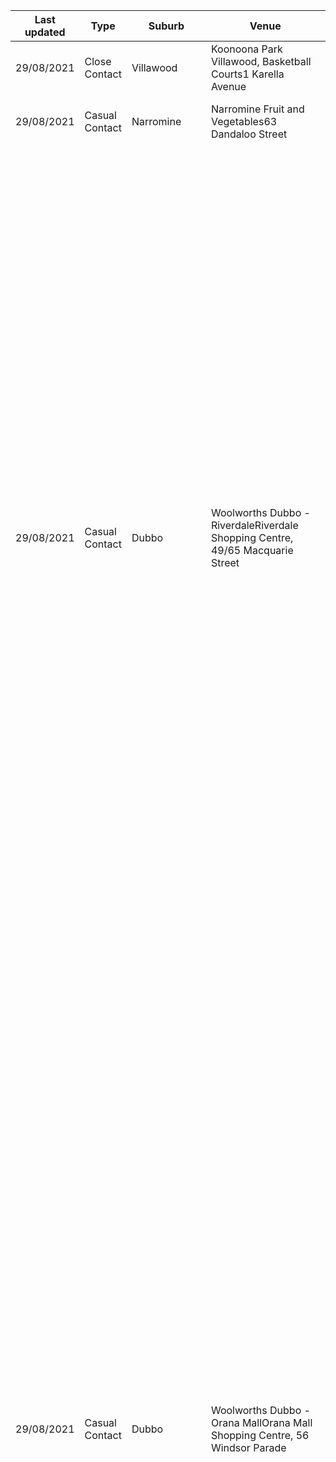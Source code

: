 | Last updated    | Type                 | Suburb          | Venue                     | Date and time of exposure                                    |
| --- | --- | --- | --- | --- |
| 29/08/2021      | Close Contact        | Villawood       | Koonoona Park Villawood, Basketball Courts1 Karella Avenue | 1pm to 6pm on Sunday 22 August 2021                          |
| 29/08/2021      | Casual Contact       | Narromine       | Narromine Fruit and Vegetables63 Dandaloo Street | 12pm to 12:05pm on Monday 23 August 2021                     |
| 29/08/2021      | Casual Contact       | Dubbo           | Woolworths Dubbo - RiverdaleRiverdale Shopping Centre, 49/65 Macquarie Street | 10:05am to 10:20am on Saturday 28 August 20219:30am to 10:30am on Monday 23 August 20212pm to 5pm on Saturday 21 August 202112:30pm to 12:40pm on Friday 20 August 20213:45pm to 3:50pm on Thursday 19 August 20214:20pm to 4:35pm on Monday 16 August 20211:10pm to 1:30pm on Saturday 14 August 202111:40am to 12pm (noon) on Friday 13 August 20216:30am to 7:30am on Wednesday 11 August 20215:45pm to 6:05pm on Wednesday 11 August 20213:35pm to 3:50pm on Wednesday 11 August 202111:25am to 12:10pm on Wednesday 11 August 202110am to 10:20am on Wednesday 11 August 20214:05pm to 4:35pm on Monday 9 August 20213:30pm to 4pm on Sunday 8 August 2021 |
| 29/08/2021      | Casual Contact       | Dubbo           | Woolworths Dubbo - Orana MallOrana Mall Shopping Centre, 56 Windsor Parade | 4pm to 4:30pm on Wednesday 25 August 202110:30am to 12:30pm on Friday 20 August 202111am to 11:10am on Thursday 19 August 202112:30pm to 1pm on Wednesday 18 August 20213:25pm to 3:45pm on Tuesday 17 August 20212pm to 3pm on Tuesday 17 August 202110:30am to 12:30pm on Tuesday 17 August 20213:10pm to 4pm on Saturday 14 August 202111:40am to 11:55am on Saturday 14 August 202111:30am to 11:50am on Friday 13 August 202110am to 10:35am on Friday 13 August 20216pm to 7:20pm on Thursday 12 August 202111:15am to 12:30pm on Thursday 12 August 20219:15am to 10:15am on Wednesday 11 August 202112:30pm to 1pm on Wednesday 11 August 20212:30pm to 3pm on Tuesday 10 August 20217:45pm to 8:15pm on Monday 9 August 20213pm to 3:15pm on Monday 9 August 202111:25am to 1pm on Monday 9 August 202110:20am to 10:45am on Saturday 7 August 2021 |
| 29/08/2021      | Casual Contact       | Dubbo           | Woolworths Dubbo - Delroy ParkDelroy Park Shopping Centre, Corner of Baird Drive and Torvean Avenue | 4:50pm to 5:20pm on Tuesday 24 August 20215:10pm to 6:15pm on Saturday 21 August 202111:15am to 11:40am on Friday 20 August 202110:35am to 10:40am on Thursday 19 August 20216pm to 6:30pm on Tuesday 17 August 202112:30pm to 12:40pm on Tuesday 17 August 20215:05pm to 5:10pm on Monday 16 August 20214:40pm to 4:50pm on Monday 16 August 20212:10pm to 2:25pm on Monday 16 August 20211pm to 1:10pm on Monday 16 August 20218am to 9am on Sunday 15 August 20214:30pm to 4:50pm on Sunday 15 August 202112:55pm to 7pm on Sunday 15 August 202112:20pm to 12:55pm on Sunday 15 August 202110:30am to 10:40am on Sunday 15 August 20219am to 9:30am on Saturday 14 August 20214:30pm to 6pm on Saturday 14 August 20215pm to 7pm on Wednesday 11 August 20213:30pm to 4:30pm on Wednesday 11 August 202112:25pm to 1:10pm on Wednesday 11 August 202111:30am to 11:45am on Wednesday 11 August 202110am to 10:10am on Wednesday 11 August 20215pm to 6pm on Tuesday 10 August 2021 |
| 29/08/2021      | Casual Contact       | Dubbo           | Hungry Jacks Dubbo69-73 Cobra Street | 9:15am to 9:20am on Friday 20 August 2021                    |
| 29/08/2021      | Casual Contact       | Dubbo           | Bowen's Pharmacy65 Wingewarra Street | 1:40pm to 2:45pm on Monday 23 August 2021                    |
| 29/08/2021      | Casual Contact       | Berkeley        | Berkeley West Takeaway - The Munch House1/6 Kelly Street | 1:55pm to 2pm on Wednesday 25 August 2021                    |
| 28/08/2021      | Casual Contact       | West Gosford    | KFC West Gosford69 Central Coast Highway | 3:30pm to 3:50pm on Sunday 22 August 2021                    |
| 28/08/2021      | Casual Contact       | Tuggerah        | Pacific Smiles Dental TuggerahWestfield Tuggerah, 50 Wyong Road | 4:20pm to 4:40pm on Saturday 28 August 2021                  |
| 28/08/2021      | Casual Contact       | Tuggerah        | BP Tuggerah100 Pacific Highway | 12:15pm to 12:30pm on Saturday 21 August 2021                |
| 28/08/2021      | Casual Contact       | Thornton        | Thornton Discount Drug StoreThornton Shopping Centre, Shop 20, 21/1 Taylor Avenue | 6pm to 6:10pm on Monday 23 August 20216:20pm to 6:30pm on Monday 23 August 2021 |
| 28/08/2021      | Casual Contact       | Thornton        | Coles ThorntonTaylor Avenue and Thomas Coke Drive | 6:10pm to 6:30pm on Monday 23 August 2021                    |
| 28/08/2021      | Casual Contact       | Erina           | Erina Fair - Woolworths end  (area between Nextra, the customer service desk and centre entry/exit)Terrigal Drive | 1pm to 1:40pm on Tuesday 24 August 202111am to 11:45am on Monday 23 August 2021 |
| 28/08/2021      | Casual Contact       | East Wagga Wagga | Wagga Trucks280 Hammond Avenue | 7am to 12pm (noon) on Wednesday 25 August 2021               |
| 28/08/2021      | Casual Contact       | East Maitland   | The Cheesecake Shop East Maitland7a/23 Mitchell Drive | 11:35am to 11:45am on Saturday 21 August 2021                |
| 28/08/2021      | Casual Contact       | Dubbo           | Tender Plus Butcher24/177 Macquarie Street | 11:05am to 11:20am on Wednesday 18 August 2021               |
| 28/08/2021      | Casual Contact       | Dubbo           | St George Bank Dubbo123-125 Macquarie Street | 11:20am to 12pm (noon) on Wednesday 18 August 2021           |
| 28/08/2021      | Casual Contact       | Dubbo           | Smokemart Giftbox RiverdaleRiverdale Shopping Centre, 49/65 Macquarie Street | 2:50pm to 3pm on Tuesday 24 August 2021                      |
| 28/08/2021      | Casual Contact       | Dubbo           | Sid's Bottle Shop Dubbo256 Macquarie Street | 12pm (noon) to 1pm on Friday 20 August 2021                  |
| 28/08/2021      | Casual Contact       | Dubbo           | Priceline Pharmacy Dubbo86 Macquarie Street | 4:10pm to 4:30pm on Friday 27 August 2021                    |
| 28/08/2021      | Casual Contact       | Dubbo           | Officeworks Dubbo10 Erskine Street | 11:45am to 11:55am on Wednesday 25 August 202111am to 11:10am on Thursday 19 August 20214:45pm to 5pm on Wednesday 18 August 2021 |
| 28/08/2021      | Casual Contact       | Dubbo           | McDonald's Dubbo22 Cobra Street | 6pm to 6:15pm on Wednesday 25 August 20217am to 7:40pm on Monday 23 August 2021 |
| 28/08/2021      | Casual Contact       | Dubbo           | Lucky 7 Urban Village Convenience33-43 Whylandra Street | 11:35am to 11:45am on Tuesday 24 August 20214:45pm to 4:50pm on Saturday 14 August 2021 |
| 28/08/2021      | Casual Contact       | Dubbo           | Kmart DubboDubbo Square, Corner of Bultje and Macquarie Street | 4pm to 4:10pm on Wednesday 25 August 2021                    |
| 28/08/2021      | Casual Contact       | Dubbo           | Inland Petroleum West Dubbo98 Victoria Street | 7:45am to 7:55am on Thursday 26 August 20218:15am to 8:30am on Wednesday 25 August 20215pm to 5:10pm on Saturday 21 August 20218:45am to 8:55am on Monday 16 August 20219:35am to 9:40am on Sunday 15 August 2021 |
| 28/08/2021      | Casual Contact       | Dubbo           | Inland Petroleum South Dubbo125 Cobra Street | 8:10am to 9am on Tuesday 24 August 202111:30am to 12:30pm on Tuesday 24 August 20216:55pm to 7:30pm on Sunday 22 August 2021 |
| 28/08/2021      | Casual Contact       | Dubbo           | Dubbo Tobacconist & Hydroponics (FreeChoice)42C Victoria Street | 11:30am to 11:35am on Tuesday 24 August 2021                 |
| 28/08/2021      | Casual Contact       | Dubbo           | DMC Meat & Seafood55 Wheelers Lane | 2:30pm to 2:45pm on Friday 27 August 202112pm (noon) to 3pm on Friday 27 August 2021 |
| 28/08/2021      | Casual Contact       | Dubbo           | Coles Express West DubboWhylandra Street | 11:25am to 11:30am on Tuesday 24 August 2021                 |
| 28/08/2021      | Casual Contact       | Dubbo           | Coles DubboDubbo Square, Bultje Street | 4:05pm to 4:40pm on Wednesday 25 August 202110:45am to 10:55am on Thursday 19 August 20213:20pm to 4:05pm on Wednesday 18 August 20217pm to 8pm on Tuesday 17 August 202111:20pm to 11:35am on Monday 16 August 202110:40am to 10:55am on Monday 16 August 20217:15pm to 7:45pm on Friday 13 August 20218:20am to 8:30am on Thursday 12 August 202110am to 10:20am on Thursday 12 August 202111:50am to 12:25pm on Wednesday 11 August 2021 |
| 28/08/2021      | Casual Contact       | Dubbo           | Chemist Warehouse Dubbo166 Macquarie Street | 10:20am to 11:05am on Saturday 28 August 20211pm to 2pm on Wednesday 25 August 20216:05pm to 6:20pm on Sunday 22 August 20214:40pm to 5pm on Thursday 19 August 20211:35pm to 2pm on Sunday 15 August 20211:30pm to 1:45pm on Saturday 14 August 202110:45am to 11:15am on Wednesday 11 August 20212:20pm to 2:35pm on Saturday 7 August 2021 |
| 28/08/2021      | Casual Contact       | Dubbo           | Bottle Shop Westside Hotel22-30 Whylandra Street | 6:05pm to 6:10pm on Wednesday 25 August 2021                 |
| 28/08/2021      | Casual Contact       | Dubbo           | Big W DubboOrana Mall Shopping Centre, Wheeler Lane | 3:40pm to 4pm on Sunday 22 August 202111:20am to 11:50am on Tuesday 17 August 20219am to 9:05am on Friday 13 August 202111am to 11:20am on Thursday 12 August 20218:30am to 10:30am on Wednesday 11 August 202110am to 12pm (noon) on Monday 9 August 2021 |
| 28/08/2021      | Casual Contact       | Dubbo           | BP Dubbo107 Erskine Street | 9:55am to 9:05am on Tuesday 24 August 20217:10pm to 7:25pm on Monday 23 August 2021 |
| 28/08/2021      | Casual Contact       | Dubbo           | Aldi Dubbo176 Talbragar Street | 12:45pm to 1:45pm on Monday 23 August 20215:45pm to 6:10pm on Sunday 22 August 202110:25am to 11:30am on Sunday 22 August 20218:40am to 4pm on Saturday 21 August 20218:30am to 1pm on Friday 20 August 202112pm (noon) to 1pm on Friday 20 August 20219:45am to 1pm on Thursday 19 August 20219:20am to 10:30am on Wednesday 18 August 20212pm to 2:20pm on Sunday 15 August 20213:50pm to 4:20pm on Saturday 14 August 202112:50pm to 1:10pm on Saturday 14 August 20212pm to 3pm on Thursday 12 August 202111:30am to 12:30pm on Saturday 7 August 2021 |
| 27/08/2021      | Casual Contact       | Wollongong      | Woolworths Wollongong63 Burelli Street | 6:30pm to 6:45pm on Wednesday 18 August 2021                 |
| 27/08/2021      | Casual Contact       | Wollongong      | Coles Wollongong200 Crown Street | 12:55pm to 1:10pm on Saturday 21 August 2021                 |
| 27/08/2021      | Casual Contact       | Windradryne     | IGA BathurstWestpoint Shopping Centre, Wark Parade | 3:05pm to 3:30pm on Friday 20 August 2021                    |
| 27/08/2021      | Casual Contact       | Warrawong       | Coles WarrawongWarrawong Shopping Center, Corner of Northcliffe Drive and King Street | 12pm (noon) to 12:20pm on Sunday 22 August 202111:30am to 11:50am on Friday 20 August 2021 |
| 27/08/2021      | Casual Contact       | Oak Flats       | Lakeview Hotel Bottle Shop4 Government Road | 4:30pm to 4:35pm on Friday 20 August 2021                    |
| 27/08/2021      | Casual Contact       | Dubbo           | Tim Koerstz Pharmacy Dubbo93 Tamworth Street | 4:25pm to 4:40pm on Monday 23 August 202112:25pm to 12:35pm on Monday 23 August 20211:40pm to 1:50pm on Monday 23 August 2021 |
| 27/08/2021      | Casual Contact       | Dubbo           | Mr Wang KitchenRiverdale Shopping Centre, 65 Macquarie Street | 6:15pm to 6:30pm on Monday 23 August 20211:40pm to 1:50pm on Monday 23 August 2021 |
| 27/08/2021      | Casual Contact       | Dubbo           | Local Coffee Co124 Brisbane Street | 7:35am to 7:40am on Monday 23 August 20218:36am to 8:46am on Friday 20 August 2021 |
| 27/08/2021      | Casual Contact       | Dubbo           | Caltex Service Station DubboCobra and Brisbane Streets | 5:15am to 5:30am on Wednesday 25 August 2021                 |
| 27/08/2021      | Casual Contact       | Dubbo           | Blues Meats91 Tamworth Street | 2:45pm to 2:55pm on Monday 23 August 2021                    |
| 27/08/2021      | Casual Contact       | Dubbo           | Ashcroft's IGA Liquor Dubbo95 Tamworth Street | 12:10pm to 1:10pm on Monday 23 August 2021                   |
| 27/08/2021      | Casual Contact       | Dubbo           | Ashcroft's IGA Dubbo95 Tamworth Street | 7:30pm to 7:40pm on Tuesday 24 August 20211:05pm to 1:10pm on Tuesday 24 August 20215:30pm to 5:45pm on Monday 23 August 20215:30pm to 5:35pm on Monday 23 August 20212:50pm to 3:05pm on Monday 23 August 20211:10pm to 1:30pm on Monday 23 August 20213:15pm to 3:30pm on Saturday 14 August 202112pm (noon) to 12:15pm on Friday 13 August 202112:55pm to 1:05pm on Friday 13 August 20214:50pm to 5pm on Thursday 12 August 20214:30pm to 4:45pm on Thursday 12 August 20212pm to 2:30pm on Thursday 12 August 20211pm to 1:20pm on Wednesday 11 August 202112:35pm to 12:55pm on Sunday 8 August 2021 |
| 27/08/2021      | Casual Contact       | Broken Hill     | Pepe's Milk Bar142 Patton Street | 11:55am to 12:55pm on Sunday 22 August 2021                  |
| 27/08/2021      | Casual Contact       | Bourke          | Services Australia BourkeCorner of Richard Street and Mertin Street | 2:10pm to 3:30pm on Wednesday 18 August 2021                 |
| 27/08/2021      | Casual Contact       | Bourke          | Commonwealth Bank Bourke24 Oxley Street | 11:30am to 12pm (noon) on Friday 20 August 20212:55pm to 3:30pm on Thursday 19 August 2021 |
| 27/08/2021      | Casual Contact       | Berkeley        | Coles Berkeley65 Winnima Way | 11am to 11:15am on Sunday 22 August 202111:10am to 11:25am on Saturday 21 August 20212:05pm to 2:20pm on Friday 20 August 202110:45am to 11am on Thursday 19 August 20217:20pm to 7:35pm on Wednesday 18 August 2021 |
| 27/08/2021      | Casual Contact       | Bathurst        | Woolworths BathurstArmada Shopping Centre, 121 Howick Street | 8:45am to 9:25am on Saturday 21 August 2021                  |
| 27/08/2021      | Casual Contact       | Bathurst        | Metro Petroleum Bathurst45 Bant Street | 4:55pm to 5:05pm on Friday 20 August 2021                    |
| 27/08/2021      | Casual Contact       | Bathurst        | Dan Murphy's Bathurst57 George Street | 10:40am to 11:15am on Saturday 21 August 2021                |
| 27/08/2021      | Casual Contact       | Bathurst        | Commonwealth Bank Bathurst80-84 William Street | 2:15pm to 2:35pm on Sunday 22 August 20215:25pm to 6:45pm on Friday 20 August 2021 |
| 27/08/2021      | Casual Contact       | Bathurst        | Capital Chemist Bathurst117 George Street | 9:25am to 9:45am on Tuesday 24 August 2021                   |
| 27/08/2021      | Casual Contact       | Bathurst        | Blooms the Chemist BathurstArmada Shopping Centre, 121 Howick Street | 8:40am to 9am on Saturday 21 August 2021                     |
| 27/08/2021      | Casual Contact       | Bathurst        | Aldi Bathurst128 Russell Street | 12:05pm to 12:40pm on Monday 23 August 20219:20am to 10:05am on Saturday 21 August 2021 |
| 26/08/2021      | Casual Contact       | Windale         | Windale Takeaway6 Lake Street | 5:35pm to 5:45pm on Saturday 21 August 2021                  |
| 26/08/2021      | Casual Contact       | Wellington      | Woolworths Wellington81 Arthur Street | 9am to 9:15am on Monday 23 August 20219:30am to 9:50am on Sunday 22 August 202110:10am to 10:35am on Sunday 22 August 20212:55pm to 3:30pm on Friday 20 August 20212:15pm to 2:45pm on Thursday 19 August 202111am to 11:30am on Thursday 19 August 20212pm to 2:20pm on Wednesday 18 August 20213:50pm to 4:20pm on Tuesday 17 August 202111:25am to 11:40am on Sunday 15 August 2021 |
| 26/08/2021      | Casual Contact       | Wellington      | Metro Petroleum Wellington145 Arthur Street | 10:30am to 10:40am on Sunday 22 August 2021                  |
| 26/08/2021      | Casual Contact       | Wellington      | Coles Wellington128/140 Percy Street | 9:20am to 10:15am on Sunday 22 August 2021                   |
| 26/08/2021      | Casual Contact       | Orange          | 7-Eleven Orange - Molong Road68 Molong Road | 2pm to 10pm on Saturday 21 August 20212pm to 10pm on Friday 20 August 2021 |
| 26/08/2021      | Casual Contact       | Orange          | 7-Eleven Orange - Bathurst Road90 Bathurst Road | 7am to 3:15pm on Saturday 21 August 2021                     |
| 26/08/2021      | Casual Contact       | Dubbo           | Dominos Pizza Dubbo58 Erskine Street | 6:55pm to 7:10pm on Wednesday 18 August 2021                 |
| 26/08/2021      | Casual Contact       | Dubbo           | BP Truckstop Dubbo107 Erskine Street | All day on Friday 20 August 20215pm to 5:10pm on Wednesday 18 August 202110:15am to 10:20am on Tuesday 17 August 20216:30am to 6:45am on Thursday 12 August 20218:20am to 8:30am on Saturday 7 August 2021 |
| 25/08/2021      | Casual Contact       | Wyong           | Coles WyongVillage Central Wyong, Corner of Alison Road and Henley Street | 7:05am to 7:30am on Sunday 22 August 20219:05pm to 9:15pm on Friday 20 August 2021 |
| 25/08/2021      | Casual Contact       | Wollongong      | Priceline Pharmacy WollongongShop 105 Level 1, 200 Crown Street | 12:45pm to 1pm on Saturday 21 August 2021                    |
| 25/08/2021      | Casual Contact       | Wollongong      | North Kiosk1 Cliff Road   | 10am to 11am on Sunday 22 August 2021                        |
| 25/08/2021      | Casual Contact       | Wollongong      | Chemist Warehouse Wollongong243 Crown Street | 3:15pm to 3:20pm on Monday 23 August 2021                    |
| 25/08/2021      | Casual Contact       | Orange          | Metro Petroleum Orange68 Bathurst Road | 9pm to 9:10pm on Wednesday 18 August 20219pm to 9:10pm on Tuesday 17 August 2021 |
| 25/08/2021      | Casual Contact       | Killarney Vale  | Coles Killarney ValeCorner of Wyong Road and South Street | 6:20pm to 6:50pm on Saturday 21 August 2021                  |
| 25/08/2021      | Casual Contact       | Dubbo           | Village Bakehouse Dubbo113A Darling Street | 9:08am to 9:17am on Saturday 21 August 2021                  |
| 25/08/2021      | Casual Contact       | Berkeley        | Aish's Seafood and TakeawayNorthcliffe Drive | 4:50pm to 5:30pm on Sunday 22 August 2021                    |
| 25/08/2021      | Casual Contact       | Bateau Bay      | Bateau Bay Square Shopping Centre - Food Court12 Bay Village Road | 9:35am to 9:55am on Sunday 22 August 2021                    |
| 24/08/2021      | Casual Contact       | Wollongong      | Toro Robata Sushi9/129 Corrimal Street | 6:45pm to 7:05pm on Saturday 21 August 2021                  |
| 24/08/2021      | Casual Contact       | Wollongong      | Levendi WollongongCliff Road and Harbour Street | 2pm to 5pm on Saturday 21 August 2021                        |
| 24/08/2021      | Casual Contact       | Winmalee        | Winmalee Shopping Village14/28 White Cross Road | 3:15pm to 4:15pm on Sunday 15 August 2021                    |
| 24/08/2021      | Casual Contact       | Winmalee        | Coles Winmalee32/44 White Cross Road | 3:35pm to 4:10pm on Sunday 15 August 2021                    |
| 24/08/2021      | Casual Contact       | Winmalee        | Blue Mountains Mobile PhonesWinmalee Village Shopping Centre, 32/44 White Cross Road | 3:20pm to 3:35pm on Sunday 15 August 2021                    |
| 24/08/2021      | Casual Contact       | Windsor         | Rum Corps Barracks Golf Centre61A Hawkesbury Valley Way | 2:15pm to 4pm on Tuesday 17 August 2021                      |
| 24/08/2021      | Casual Contact       | Wellington      | Wing Garden Asian Restaurant122 Lee Street | 5:45pm to 6pm on Saturday 21 August 2021                     |
| 24/08/2021      | Casual Contact       | Wellington      | Wellington Smiles Dental116-118 Lee Street | 10am to 11:30am on Wednesday 18 August 2021                  |
| 24/08/2021      | Casual Contact       | Wellington      | Wellington School Shop114 Arthur Street | 8:50am to 9am on Monday 23 August 20215:40pm to 5:50pm on Saturday 21 August 20213:15pm to 3:25pm on Friday 20 August 2021 |
| 24/08/2021      | Casual Contact       | Wellington      | Wellington Newsagency118 Percy Street | 9:10am to 9:20am on Sunday 22 August 2021                    |
| 24/08/2021      | Casual Contact       | Wellington      | Shell Wellington16 Mitchell Highway | 12:20pm to 12:30pm on Sunday 22 August 2021                  |
| 24/08/2021      | Casual Contact       | Wellington      | D&J Rural Services Wellington134 Thornton Street | 2:15pm to 2:30pm on Wednesday 18 August 2021                 |
| 24/08/2021      | Casual Contact       | Temora          | Wylies Newsagency226 Hoskins Street | 4:35pm to 4:50pm on Monday 16 August 2021                    |
| 24/08/2021      | Casual Contact       | Temora          | Temora French Hot Bread158 Hoskins Street | 5:55am to 6:10am on Tuesday 17 August 20216:15am to 6:35am on Monday 16 August 2021 |
| 24/08/2021      | Casual Contact       | Temora          | Shell Temora145-147 Hoskins Street | 6:15am to 6:30am on Monday 16 August 2021                    |
| 24/08/2021      | Casual Contact       | Orange          | Woolworths Orange197-203 Anson Street | 4:30pm to 5:50pm on Friday 20 August 20213:40pm to 4:35pm on Saturday 14 August 20214:30pm to 4:50pm on Thursday 12 August 20214pm to 4:15pm on Wednesday 11 August 2021 |
| 24/08/2021      | Casual Contact       | Orange          | Red Rooster Orange94/98 Bathurst Road | 6:55pm to 7:05pm on Friday 20 August 2021                    |
| 24/08/2021      | Casual Contact       | Orange          | McDonald's Orange100-110 Bathurst Road | 7:40pm to 8pm on Friday 20 August 20215:55pm to 7:05pm on Friday 20 August 2021 |
| 24/08/2021      | Casual Contact       | Orange          | McDonald's Orange NorthFarrell Road and Northern Distributor Road | 5:55pm to 6:05pm on Thursday 19 August 2021                  |
| 24/08/2021      | Casual Contact       | Kempsey         | Puma Petrol Station, Kempsey629 Pacific Highway | 12:04pm to 12:10pm on Friday 20 August 2021                  |
| 24/08/2021      | Casual Contact       | Gilgandra       | Gilgandra Pharmacy49 Miller Street | 11am to 11:20am on Tuesday 17 August 2021                    |
| 24/08/2021      | Casual Contact       | Gilgandra       | Gil News and Gifts18 Miller Street | 11:15am to 11:25am on Monday 16 August 2021                  |
| 24/08/2021      | Casual Contact       | Gilgandra       | Carlos Supa IGA43-45 Miller Street | 11:15am to 11:40am on Tuesday 17 August 202111:20am to 11:40am on Monday 16 August 202111:05am to 11:10am on Friday 13 August 2021 |
| 24/08/2021      | Casual Contact       | Dubbo           | Terry White Chemmart DubboShop 15 Delroy Park Shopping Centre, Corner of Baird Drive and Torvean Avenue | 10:10am to 10:40am on Thursday 19 August 20213:45pm to 3:55pm on Wednesday 11 August 2021 |
| 24/08/2021      | Casual Contact       | Dubbo           | Snare Newsagency93-95 Tabragar Street | 3:35pm to 3:40pm on Friday 20 August 2021                    |
| 24/08/2021      | Casual Contact       | Dubbo           | Petrie's Mitre 10 Dubbo64-70 Macquarie Street | 11:30am to 11:45am on Tuesday 17 August 2021                 |
| 24/08/2021      | Casual Contact       | Dubbo           | Orana Radiology168 Brisbane Street | 1:50pm to 3:15pm on Friday 20 August 2021                    |
| 24/08/2021      | Casual Contact       | Dubbo           | Orana Mall PharmacyOrana Mall Shopping Centre, 56 Windsor Parade | 10:30am to 12:30pm on Friday 20 August 2021                  |
| 24/08/2021      | Casual Contact       | Dubbo           | Mackintosh Mechanical13 Evans Street | 10am to 10:25am on Monday 16 August 2021                     |
| 24/08/2021      | Casual Contact       | Dubbo           | Delroy Park Shopping CentreMinore Road | 10:40am to 12pm (noon) on Friday 20 August 2021              |
| 24/08/2021      | Casual Contact       | Dubbo           | Bunnings DubboCorner of Mitchell Highway and Sheraton Road | 9:25am to 9:45am on Saturday 21 August 20211pm to 1:45pm on Saturday 21 August 20212pm to 2:30pm on Thursday 19 August 20219:30am to 10:45am on Wednesday 18 August 20212pm to 4pm on Saturday 14 August 20218:12am to 8:20am on Monday 9 August 2021 |
| 24/08/2021      | Casual Contact       | Broken Hill     | Liquorland Broken HillCorner of Grossan Street and Blende Street | 10:25am to 11:25am on Friday 20 August 2021                  |
| 24/08/2021      | Casual Contact       | Broken Hill     | Good Price Pharmacy Warehouse4-5 Broken Hill Village Shopping Centre, Corner of South Road and Gossan Street | 9:30am to 9:40am on Friday 20 August 2021                    |
| 24/08/2021      | Casual Contact       | Broken Hill     | Broken Hill Gourmet MeatCorner of Grossan Street and Blende Street | 11:45am to 11:55am on Friday 20 August 2021                  |
| 24/08/2021      | Casual Contact       | Broken Hill     | Axel's Pet Supplies229 Oxide Street | 9:45am to 9:55am on Friday 20 August 2021                    |
| 24/08/2021      | Casual Contact       | Beckom          | BP Beckom Roadhouse7452 Newell Highway | 9:40am to 9:55am on Tuesday 17 August 20211:10pm to 1:35pm on Monday 16 August 2021 |
| 23/08/2021      | Casual Contact       | Wollongong      | Sydney Tools Wollongong63 Flinders Street | 8:25am to 8:40am on Saturday 21 August 2021                  |
| 23/08/2021      | Casual Contact       | Valla           | BP Nambucca Heads2 Corkwood Road | 2pm to 2:15pm on Thursday 19 August 2021                     |
| 23/08/2021      | Casual Contact       | Parkes          | Woolworths Parkes235 Clarinda Street | 5:10pm to 5:20pm on Saturday 21 August 202111:10am to 12:10pm on Friday 20 August 2021 |
| 23/08/2021      | Casual Contact       | Parkes          | D'Aquino's Parkes Cellars44 Dalton Street | 4pm to 4:15pm on Saturday 21 August 2021                     |
| 23/08/2021      | Casual Contact       | Parkes          | Cunningham's IGA Parkes362 Clarinda Street | 10:35am to 11am on Sunday 22 August 20217pm to 7:10pm on Saturday 21 August 2021 |
| 23/08/2021      | Casual Contact       | Parkes          | Caltex Parkes352/360 Clarinda Street | 10:05am to 10:20am on Saturday 21 August 2021                |
| 23/08/2021      | Casual Contact       | Orange          | Vivien's HotbreadNorth Orange Shopping Centre, 9 Telopea Way | 12pm (noon) to 1pm on Friday 20 August 2021                  |
| 23/08/2021      | Casual Contact       | Orange          | BP North Orange5 Hanrahan Place | 1:15pm to 1:25pm on Saturday 21 August 20215:55pm to 6pm on Friday 20 August 2021 |
| 23/08/2021      | Casual Contact       | Lithgow         | Westend Newsagency (Australia Post Bowenfels)341a Main Street | 1:45pm to 1:55pm on Tuesday 17 August 2021                   |
| 23/08/2021      | Casual Contact       | Lithgow         | Lithgow Medical Clinic11 Bridge Street | 9:50am to 10:40am on Friday 20 August 2021                   |
| 23/08/2021      | Casual Contact       | Kelso           | Trinity Heights BakehouseTrinity Heights Shopping Centre, Gilmour Street | 12:35pm to 12:45pm on Thursday 19 August 2021                |
| 23/08/2021      | Casual Contact       | Kelso           | Terry White Chemmart KelsoTrinity Heights Shopping Centre, Gilmour Street | 12:35pm to 12:55pm on Thursday 19 August 2021                |
| 23/08/2021      | Casual Contact       | Kelso           | IGA Trinity HeightsTrinity Heights Shopping Centre, Gilmour Street | 1:40pm to 2pm on Thursday 19 August 2021                     |
| 23/08/2021      | Casual Contact       | Kelso           | FoodWorks Kelso8/56 Boyd Street | 9am to 9:15am on Sunday 22 August 2021                       |
| 23/08/2021      | Casual Contact       | Kelso           | Clancy Ford202 Sydney Road | 2:20pm to 2:30pm on Thursday 19 August 2021                  |
| 23/08/2021      | Casual Contact       | Gulargambone    | Gulargambone Bowling Club41 Armitre Street | 5:25pm to 5:40pm on Thursday 19 August 2021                  |
| 23/08/2021      | Casual Contact       | Gulargambone    | Australia Post Gulargambone39 Bourbah Street | 3:25pm to 3:40pm on Wednesday 18 August 2021                 |
| 23/08/2021      | Casual Contact       | Gilgandra       | BP Gilgandra13 Castlereagh Street | 12pm (noon) to 1pm on Monday 16 August 2021                  |
| 23/08/2021      | Casual Contact       | Forbes          | Bunnings ForbesCorner of Newell Highway and Lamb Street | 10:30am to 11:05am on Saturday 21 August 2021                |
| 23/08/2021      | Casual Contact       | Dubbo           | Shell DubboCorner of Victoria Street and Whylandra Street | 11:30am to 12:30pm on Wednesday 18 August 2021               |
| 23/08/2021      | Casual Contact       | Dubbo           | Service NSW Dubbo258/260 Macquarie Street | 11:30am to 11:50am on Saturday 21 August 2021                |
| 23/08/2021      | Casual Contact       | Dubbo           | Myall Street Mini Mart272 Myall Street | 12:15pm to 12:35pm on Friday 20 August 202110:45am to 11am on Friday 20 August 20212pm to 5pm on Thursday 19 August 20214:45pm to 5pm on Tuesday 17 August 20212pm to 2:20pm on Tuesday 17 August 202112pm (noon) to 12:05pm on Monday 16 August 202110:40am to 11am on Monday 16 August 20213:15pm to 3:35pm on Sunday 15 August 202111am to 11:20am on Sunday 15 August 20211:15pm to 1:35pm on Saturday 14 August 20213:25pm to 3:45pm on Monday 9 August 2021 |
| 23/08/2021      | Casual Contact       | Dubbo           | Dan Murphy's DubboCorner of Windsor Parade and Birch Avenue | 3:55pm to 4:10pm on Thursday 19 August 20212:30pm to 3pm on Tuesday 10 August 20212pm to 2:20pm on Monday 9 August 2021 |
| 23/08/2021      | Casual Contact       | Dubbo           | BP Dubbo West51-63 Whylandra Street | 3:55pm to 4:10pm on Thursday 19 August 20218:50am to 8:55am on Monday 16 August 2021 |
| 23/08/2021      | Casual Contact       | Dubbo           | Atlas KebabsShop 7, Riverdale Shopping Centre, 49/65 Macquarie Street | 11am to 9pm on Friday 20 August 202111am to 9pm on Thursday 19 August 202111am to 9pm on Wednesday 18 August 2021 |
| 23/08/2021      | Close Contact        | Boolaroo        | Costco Warehouse1 Cressy Road | All day on Friday 20 August 2021All day on Thursday 19 August 2021All day on Wednesday 18 August 2021All day on Tuesday 17 August 2021All day on Monday 16 August 2021 |
| 23/08/2021      | Casual Contact       | Bellambi        | Bunnings BellambiCorner of Bellambi Lane and Watts Lane | 8am to 8:30am on Saturday 21 August 2021                     |
| 23/08/2021      | Casual Contact       | Bathurst        | Specsavers BathurstShop 4 and 5, Bathurst City Centre, 210 Howick Street | 9:30am to 10am on Friday 20 August 2021                      |
| 23/08/2021      | Casual Contact       | Bathurst        | DHM Pathology193 Russell Street | 2:10pm to 2:15pm on Thursday 19 August 2021                  |
| 23/08/2021      | Casual Contact       | Bathurst        | Barratt and Smith Pathology193 Russell Street | 9am to 9:30am on Friday 20 August 2021                       |
| 22/08/2021      | Casual Contact       | West Ballina    | BP Travel Centre41 Bruxner Highway | 8am to 8:30am on Friday 20 August 2021                       |
| 22/08/2021      | Close Contact        | Telopea         | The Valley Pharmacy4 Benaud Place | All day on Thursday 19 August 2021All day on Wednesday 18 August 2021All day on Tuesday 17 August 2021All day on Monday 16 August 2021 |
| 22/08/2021      | Casual Contact       | Pyrmont         | Sydney Fish MarketsCorner of Pyrmont Birdge Road and Bank Street | 12am (midnight) to 3am on Wednesday 18 August 20215:15pm to 12am (midnight) on Tuesday 17 August 202112am (midnight) to 3am on Monday 16 August 20215pm to 12am (midnight) on Sunday 15 August 2021 |
| 22/08/2021      | Casual Contact       | Parkes          | Parkes Pharmacy279/283 Clarinda Street | 5:25pm to 5:50pm on Friday 20 August 2021                    |
| 22/08/2021      | Casual Contact       | Parkes          | BWS ParkesParkes Metroplaza, 299 Clarinda Street | 5:30pm to 5:45pm on Friday 20 August 2021                    |
| 22/08/2021      | Casual Contact       | Orange          | Woolworths North OrangeNorth Orange Shopping Centre, 9 Telopea Way | 12:30pm to 12:45pm on Monday 16 August 2021                  |
| 22/08/2021      | Casual Contact       | Orange          | United Orange174 Woodward Street | 4:30pm to 4:45pm on Saturday 21 August 20212:30pm to 2:45pm on Thursday 19 August 2021 |
| 22/08/2021      | Casual Contact       | Orange          | Bunnings OrangeCorner of Northern Distributor and Leeds Parade | 1:05pm to 1:15pm on Saturday 21 August 20218:05am to 8:20am on Monday 16 August 2021 |
| 22/08/2021      | Casual Contact       | Orange          | Ashcroft's IGA Orange 210 Peisley Street | 3:10pm to 3:20pm on Tuesday 17 August 2021                   |
| 22/08/2021      | Casual Contact       | Narellan        | Crust Pizza Narellan1/4 George Hunter Drive | 5:30pm to 9:30pm on Tuesday 17 August 2021                   |
| 22/08/2021      | Casual Contact       | Mudgee          | Aldi Mudgee97-99 Church Street | 6pm to 6:30pm on Sunday 15 August 2021                       |
| 22/08/2021      | Casual Contact       | Lithgow         | Coles LithgowCorner of Lithgow Street and Bent Street | 11:40am to 12:30pm on Thursday 19 August 20211:20pm to 1:45pm on Tuesday 17 August 2021 |
| 22/08/2021      | Casual Contact       | Lithgow         | Aldi Lithgow2 Valley Drive | 12:30pm to 1pm on Wednesday 18 August 2021                   |
| 22/08/2021      | Casual Contact       | Glendale        | Woolworths Glendale387 Lake Road | 10am to 10:15am on Thursday 19 August 20215:25pm to 5:35pm on Monday 9 August 2021 |
| 22/08/2021      | Casual Contact       | Glendale        | Coles GlendaleLake Road and Stockland Drive | 8am to 8:20am on Wednesday 18 August 2021                    |
| 22/08/2021      | Close Contact        | Ermington       | Ermington Butcher2 Betty Cuthbert Avenue | 7am to 4pm on Thursday 19 August 2021                        |
| 22/08/2021      | Casual Contact       | Edmonson Park   | McDonald's Edmonson Park1952-1985 Camden Valley Way | 8:55am to 11:30am on Friday 20 August 20216am to 2pm on Thursday 19 August 2021 |
| 22/08/2021      | Casual Contact       | Dubbo           | Tobacco Station Dubbo213 Macquarie Street | 12pm (noon) to 12:30pm on Monday 16 August 2021              |
| 22/08/2021      | Casual Contact       | Dubbo           | IGA West Dubbo38-40 Victoria Street | 11am to 11:20am on Friday 20 August 202110:30am to 10:45am on Monday 16 August 202111am to 11:30am on Wednesday 11 August 2021 |
| 22/08/2021      | Casual Contact       | Cardiff         | Woolworths CardiffCardiff Shopping Centre, Macquarie Road | 5pm to 5:30pm on Tuesday 17 August 20211:17pm to 1:45pm on Saturday 7 August 20217am to 10:45am on Tuesday 3 August 20211pm to 6pm on Monday 2 August 2021 |
| 22/08/2021      | Casual Contact       | Boolaroo        | Costco petrol station and membership office1 Cressy Road | All day on Friday 20 August 2021All day on Thursday 19 August 2021All day on Wednesday 18 August 2021All day on Tuesday 17 August 2021All day on Monday 16 August 2021 |
| 21/08/2021      | Close Contact        | Rooty Hill      | Rooty Hill Medical and Dental Centre31 Rooty Hill Road | 1:50pm to 2:05pm on Sunday 15 August 2021                    |
| 21/08/2021      | Casual Contact       | Narromine       | Narromine Pharmacy53 Dandaloo Street | 12:40pm to 12:50pm on Wednesday 18 August 2021               |
| 21/08/2021      | Casual Contact       | Narromine       | Narromine Liberty Petrol Station49 Burraway Street | 12:50pm to 1pm on Wednesday 18 August 2021                   |
| 21/08/2021      | Casual Contact       | Kempsey         | Coles KempseyBelgrave Street | 11:45am to 12:10pm on Tuesday 17 August 2021                 |
| 21/08/2021      | Casual Contact       | Hamilton        | Aldi Hamilton11 Swan Street | 1pm to 1:25pm on Friday 20 August 2021                       |
| 21/08/2021      | Casual Contact       | Glendale        | Soul Origin GlendaleStockland Glendale Shopping Centre, Kiosk 3/387, Lake Road | 1:35pm to 1:40pm on Tuesday 17 August 2021                   |
| 21/08/2021      | Casual Contact       | Elermore Vale   | Ritchie's IGA Liquor Elermore ValeElermore Vale Shopping Centre, 1/137 Croudace Road | 10:21am to 10:45am on Sunday 15 August 2021                  |
| 21/08/2021      | Casual Contact       | Dubbo           | Chautari Grocer124 Macquarie Street | 4:10pm to 4:25pm on Monday 16 August 2021                    |
| 21/08/2021      | Casual Contact       | Dubbo           | BWS Dubbo - RiverdaleRiverdale Shopping Centre, 49/65 Macquarie Street | 4:30pm to 4:40pm on Monday 16 August 2021                    |
| 21/08/2021      | Casual Contact       | Cardiff         | BWS CardiffCardiff Shopping Centre, Macquarie Road | 5:20pm to 5:26pm on Tuesday 17 August 2021                   |
| 21/08/2021      | Casual Contact       | Broken Hill     | Woolworths Broken Hill7 Westside Plaza, Galena Street | 11:30am to 1pm on Thursday 19 August 20212pm to 4pm on Wednesday 18 August 202111:35am to 11:50am on Saturday 14 August 2021 |
| 20/08/2021      | Casual Contact       | Wallsend        | Coles WallsendWallsend Village, Cowper Street and Kokera South Street | 7:15pm to 7:30pm on Sunday 15 August 202112:30pm to 1pm on Friday 13 August 20217:30pm to 7:45pm on Monday 9 August 2021 |
| 20/08/2021      | Casual Contact       | Wallsend        | Bunnings WallsendCorner of Sandgate Road and Minmi Road | 2:15pm to 2:30pm on Sunday 15 August 2021                    |
| 20/08/2021      | Casual Contact       | Strathfield     | Woolworths Strathfield19/11 The Boulevard | 12pm (noon) to 5pm on Sunday 15 August 20215pm to 10pm on Saturday 14 August 2021 |
| 20/08/2021      | Casual Contact       | Newcastle       | Chemist Warehouse Newcastle136-140 Hunter Street | 5:25pm to 5:40pm on Wednesday 18 August 2021                 |
| 20/08/2021      | Casual Contact       | Lightning Ridge | Khans Supa IGA Lightning Ridge33 Opal Street | 2:15pm to 2:30pm on Tuesday 17 August 2021                   |
| 20/08/2021      | Casual Contact       | Kiama           | Woolworths KiamaKiama View Shopping Centre, 143 Terralong Street | 10:25am to 10:30am on Thursday 19 August 2021                |
| 20/08/2021      | Casual Contact       | Ivanhoe         | Ivanhoe Petrol Station26 Columbus Street | 12:40pm to 12:55pm on Monday 16 August 2021                  |
| 20/08/2021      | Casual Contact       | Elermore Vale   | Ritchie's IGA Elermore ValeElermore Vale Shopping Centre, 1/137 Croudace Road | 10:15am to 10:45am on Sunday 15 August 2021                  |
| 20/08/2021      | Casual Contact       | Dubbo           | The Nourish Bowl68 Gipps Street | 11am to 11:10am on Friday 20 August 2021                     |
| 20/08/2021      | Casual Contact       | Dubbo           | Rams International Groceries37 Macquarie Street | 1:55pm to 2:05pm on Sunday 15 August 2021                    |
| 20/08/2021      | Casual Contact       | Boolaroo        | Bunnings GlendaleT C Frith Avenue | 2:45pm to 3pm on Sunday 15 August 20215pm to 5:45pm on Saturday 14 August 2021 |
| 19/08/2021      | Casual Contact       | Queanbeyan      | Woolworths QueanbeyanCorner of Crawford and Antill Street | 9am to 11:30am on Monday 16 August 2021                      |
| 19/08/2021      | Casual Contact       | Queanbeyan      | Amcal Pharmacy Queanbeyan23 Antill Street | 9am to 11:30am on Monday 16 August 2021                      |
| 18/08/2021      | Casual Contact       | Edgeworth       | Aldi Edgeworth57 Thomas Street | 4:45pm to 5:45pm on Sunday 15 August 20218:30am to 9:30am on Saturday 14 August 20213:15pm to 4pm on Thursday 12 August 20211:30pm to 1:40pm on Saturday 7 August 2021 |
| 18/08/2021      | Casual Contact       | Dubbo           | BWS Dubbo - Delroy ParkDelroy Park Shopping Centre, Corner of Baird Drive and Torvean Avenue | 5pm to 5:05pm on Monday 16 August 2021                       |
| 18/08/2021      | Casual Contact       | Broken Hill     | Coles Broken HillSouth Road and Galena Street | 10:25am to 11:25am on Friday 20 August 202110:25am to 10:50am on Sunday 15 August 2021 |
| 18/08/2021      | Casual Contact       | Bourke          | SPAR Bourke5 Warraweena Street | 11:55am to 12pm (noon) on Monday 16 August 20211:10pm to 1:15pm on Sunday 15 August 2021 |
| 18/08/2021      | Casual Contact       | Bourke          | Khans Supa IGA BourkeOxley Street | 10:10am to 10:20am on Monday 16 August 20215:55pm to 6:10pm on Saturday 14 August 20215:55pm to 6pm on Friday 13 August 2021 |
| 18/08/2021      | Casual Contact       | Albion Park     | Calders General Store152 Terry Street | 1pm to 1:10pm on Sunday 15 August 2021                       |
| 13/08/2021      | Close Contact        | Merrylands      | Trims Fresh MerrylandsStockland Merrylands, 102/102 McFarlane Street | All day on Sunday 15 August 2021All day on Saturday 14 August 2021All day on Friday 13 August 2021All day on Thursday 12 August 2021All day on Wednesday 11 August 2021All day on Tuesday 10 August 202111:05am to 11:15am on Friday 6 August 2021 |
